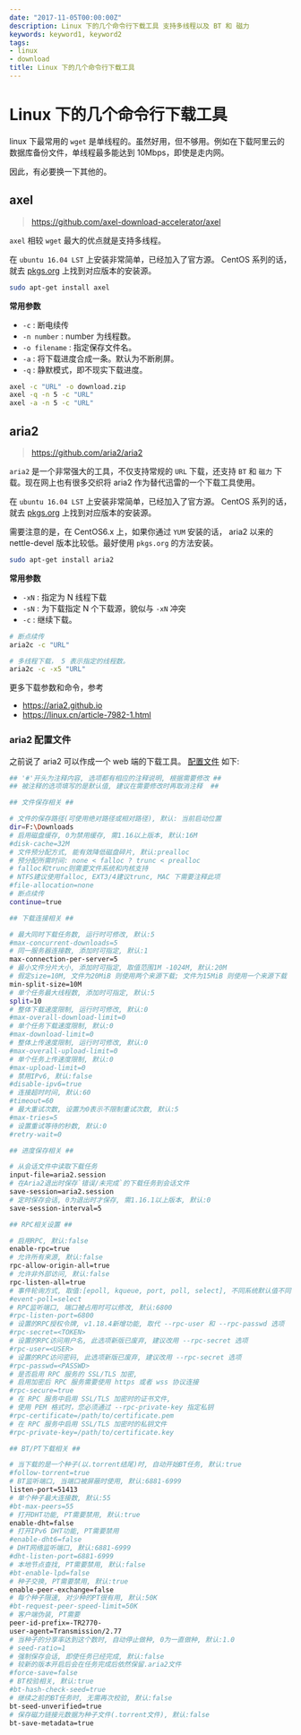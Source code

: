 ```yaml
---
date: "2017-11-05T00:00:00Z"
description: Linux 下的几个命令行下载工具 支持多线程以及 BT 和 磁力
keywords: keyword1, keyword2
tags:
- linux
- download
title: Linux 下的几个命令行下载工具
---
```


# Linux 下的几个命令行下载工具

linux 下最常用的 `wget` 是单线程的。虽然好用，但不够用。例如在下载阿里云的数据库备份文件，单线程最多能达到 10Mbps，即使是走内网。

因此，有必要换一下其他的。


## axel

> https://github.com/axel-download-accelerator/axel

`axel` 相较 `wget` 最大的优点就是支持多线程。

在 `ubuntu 16.04 LST` 上安装非常简单，已经加入了官方源。 CentOS 系列的话，就去 [pkgs.org](https://pkgs.org/download/axel) 上找到对应版本的安装源。

```bash
sudo apt-get install axel
```

**常用参数**

+ `-c` : 断电续传
+ `-n number` : number 为线程数。
+ `-o filename` : 指定保存文件名。
+ `-a` : 将下载进度合成一条。默认为不断刷屏。
+ `-q` : 静默模式，即不现实下载进度。

```bash
axel -c "URL" -o download.zip
axel -q -n 5 -c "URL"
axel -a -n 5 -c "URL"
```

## aria2

> https://github.com/aria2/aria2

`aria2` 是一个非常强大的工具，不仅支持常规的 `URL` 下载，还支持 `BT` 和 `磁力` 下载。现在网上也有很多交织将 aria2 作为替代迅雷的一个下载工具使用。

在 `ubuntu 16.04 LST` 上安装非常简单，已经加入了官方源。 CentOS 系列的话，就去 [pkgs.org](https://pkgs.org/download/aria2) 上找到对应版本的安装源。

需要注意的是，在 CentOS6.x 上，如果你通过 `YUM` 安装的话， aria2 以来的 nettle-devel 版本比较低。最好使用 `pkgs.org` 的方法安装。

```bash
sudo apt-get install aria2
```

**常用参数**

+ `-xN` : 指定为 N 线程下载
+ `-sN` : 为下载指定 N 个下载源，貌似与 `-xN` 冲突
+ `-c`  : 继续下载。

```bash
# 断点续传
aria2c -c "URL"

# 多线程下载， 5 表示指定的线程数。
aria2c -c -x5 "URL"
```

更多下载参数和命令，参考
+ https://aria2.github.io
+ https://linux.cn/article-7982-1.html


### aria2 配置文件

之前说了 aria2 可以作成一个 web 端的下载工具。
[配置文件](/attachments/2017/aria2.conf) 如下:

```bash
## '#'开头为注释内容, 选项都有相应的注释说明, 根据需要修改 ##
## 被注释的选项填写的是默认值, 建议在需要修改时再取消注释  ##

## 文件保存相关 ##

# 文件的保存路径(可使用绝对路径或相对路径), 默认: 当前启动位置
dir=F:\Downloads
# 启用磁盘缓存, 0为禁用缓存, 需1.16以上版本, 默认:16M
#disk-cache=32M
# 文件预分配方式, 能有效降低磁盘碎片, 默认:prealloc
# 预分配所需时间: none < falloc ? trunc < prealloc
# falloc和trunc则需要文件系统和内核支持
# NTFS建议使用falloc, EXT3/4建议trunc, MAC 下需要注释此项
#file-allocation=none
# 断点续传
continue=true

## 下载连接相关 ##

# 最大同时下载任务数, 运行时可修改, 默认:5
#max-concurrent-downloads=5
# 同一服务器连接数, 添加时可指定, 默认:1
max-connection-per-server=5
# 最小文件分片大小, 添加时可指定, 取值范围1M -1024M, 默认:20M
# 假定size=10M, 文件为20MiB 则使用两个来源下载; 文件为15MiB 则使用一个来源下载
min-split-size=10M
# 单个任务最大线程数, 添加时可指定, 默认:5
split=10
# 整体下载速度限制, 运行时可修改, 默认:0
#max-overall-download-limit=0
# 单个任务下载速度限制, 默认:0
#max-download-limit=0
# 整体上传速度限制, 运行时可修改, 默认:0
#max-overall-upload-limit=0
# 单个任务上传速度限制, 默认:0
#max-upload-limit=0
# 禁用IPv6, 默认:false
#disable-ipv6=true
# 连接超时时间, 默认:60
#timeout=60
# 最大重试次数, 设置为0表示不限制重试次数, 默认:5
#max-tries=5
# 设置重试等待的秒数, 默认:0
#retry-wait=0

## 进度保存相关 ##

# 从会话文件中读取下载任务
input-file=aria2.session
# 在Aria2退出时保存`错误/未完成`的下载任务到会话文件
save-session=aria2.session
# 定时保存会话, 0为退出时才保存, 需1.16.1以上版本, 默认:0
save-session-interval=5

## RPC相关设置 ##

# 启用RPC, 默认:false
enable-rpc=true
# 允许所有来源, 默认:false
rpc-allow-origin-all=true
# 允许非外部访问, 默认:false
rpc-listen-all=true
# 事件轮询方式, 取值:[epoll, kqueue, port, poll, select], 不同系统默认值不同
#event-poll=select
# RPC监听端口, 端口被占用时可以修改, 默认:6800
#rpc-listen-port=6800
# 设置的RPC授权令牌, v1.18.4新增功能, 取代 --rpc-user 和 --rpc-passwd 选项
#rpc-secret=<TOKEN>
# 设置的RPC访问用户名, 此选项新版已废弃, 建议改用 --rpc-secret 选项
#rpc-user=<USER>
# 设置的RPC访问密码, 此选项新版已废弃, 建议改用 --rpc-secret 选项
#rpc-passwd=<PASSWD>
# 是否启用 RPC 服务的 SSL/TLS 加密,
# 启用加密后 RPC 服务需要使用 https 或者 wss 协议连接
#rpc-secure=true
# 在 RPC 服务中启用 SSL/TLS 加密时的证书文件,
# 使用 PEM 格式时，您必须通过 --rpc-private-key 指定私钥
#rpc-certificate=/path/to/certificate.pem
# 在 RPC 服务中启用 SSL/TLS 加密时的私钥文件
#rpc-private-key=/path/to/certificate.key

## BT/PT下载相关 ##

# 当下载的是一个种子(以.torrent结尾)时, 自动开始BT任务, 默认:true
#follow-torrent=true
# BT监听端口, 当端口被屏蔽时使用, 默认:6881-6999
listen-port=51413
# 单个种子最大连接数, 默认:55
#bt-max-peers=55
# 打开DHT功能, PT需要禁用, 默认:true
enable-dht=false
# 打开IPv6 DHT功能, PT需要禁用
#enable-dht6=false
# DHT网络监听端口, 默认:6881-6999
#dht-listen-port=6881-6999
# 本地节点查找, PT需要禁用, 默认:false
#bt-enable-lpd=false
# 种子交换, PT需要禁用, 默认:true
enable-peer-exchange=false
# 每个种子限速, 对少种的PT很有用, 默认:50K
#bt-request-peer-speed-limit=50K
# 客户端伪装, PT需要
peer-id-prefix=-TR2770-
user-agent=Transmission/2.77
# 当种子的分享率达到这个数时, 自动停止做种, 0为一直做种, 默认:1.0
# seed-ratio=1
# 强制保存会话, 即使任务已经完成, 默认:false
# 较新的版本开启后会在任务完成后依然保留.aria2文件
#force-save=false
# BT校验相关, 默认:true
#bt-hash-check-seed=true
# 继续之前的BT任务时, 无需再次校验, 默认:false
bt-seed-unverified=true
# 保存磁力链接元数据为种子文件(.torrent文件), 默认:false
bt-save-metadata=true
```

